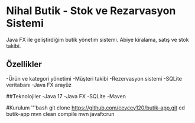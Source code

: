 #  Nihal Butik - Stok ve Rezarvasyon Sistemi

Java FX ile geliştirdiğim butik yönetim sistemi. Abiye kiralama, satış ve stok takibi.

## Özellikler
-Ürün ve kategori yönetimi
-Müşteri takibi
-Rezervasyon sistemi
-SQLite veritabanı
-Java FX arayüz

##Teknolojiler
-Java 17
-Java FX
-SQLite
-Maven

#Kurulum
'''bash
git clone https://github.com/ceycey120/butik-app.git
cd butik-app
mvn clean compile
mvn javafx:run
